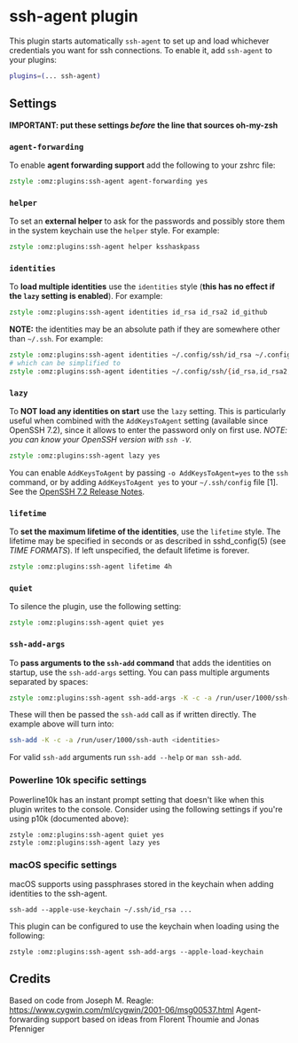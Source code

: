 # ssh-agent plugin
This plugin starts automatically `ssh-agent` to set up and load whichever
credentials you want for ssh connections.
To enable it, add `ssh-agent` to your plugins:
```zsh
plugins=(... ssh-agent)
```
## Settings
**IMPORTANT: put these settings _before_ the line that sources oh-my-zsh**
### `agent-forwarding`
To enable **agent forwarding support** add the following to your zshrc file:
```zsh
zstyle :omz:plugins:ssh-agent agent-forwarding yes
```
### `helper`
To set an **external helper** to ask for the passwords and possibly store
them in the system keychain use the `helper` style. For example:
```zsh
zstyle :omz:plugins:ssh-agent helper ksshaskpass
```
### `identities`
To **load multiple identities** use the `identities` style (**this has no effect
if the `lazy` setting is enabled**). For example:
```zsh
zstyle :omz:plugins:ssh-agent identities id_rsa id_rsa2 id_github
```
**NOTE:** the identities may be an absolute path if they are somewhere other than
`~/.ssh`. For example:
```zsh
zstyle :omz:plugins:ssh-agent identities ~/.config/ssh/id_rsa ~/.config/ssh/id_rsa2 ~/.config/ssh/id_github
# which can be simplified to
zstyle :omz:plugins:ssh-agent identities ~/.config/ssh/{id_rsa,id_rsa2,id_github}
```
### `lazy`
To **NOT load any identities on start** use the `lazy` setting. This is particularly
useful when combined with the `AddKeysToAgent` setting (available since OpenSSH 7.2),
since it allows to enter the password only on first use. _NOTE: you can know your
OpenSSH version with `ssh -V`._
```zsh
zstyle :omz:plugins:ssh-agent lazy yes
```
You can enable `AddKeysToAgent` by passing `-o AddKeysToAgent=yes` to the `ssh` command,
or by adding `AddKeysToAgent yes` to your `~/.ssh/config` file [1].
See the [OpenSSH 7.2 Release Notes](http://www.openssh.com/txt/release-7.2).
### `lifetime`
To **set the maximum lifetime of the identities**, use the `lifetime` style.
The lifetime may be specified in seconds or as described in sshd_config(5)
(see _TIME FORMATS_). If left unspecified, the default lifetime is forever.
```zsh
zstyle :omz:plugins:ssh-agent lifetime 4h
```
### `quiet`
To silence the plugin, use the following setting:
```zsh
zstyle :omz:plugins:ssh-agent quiet yes
```
### `ssh-add-args`
To **pass arguments to the `ssh-add` command** that adds the identities on startup,
use the `ssh-add-args` setting. You can pass multiple arguments separated by spaces:
```zsh
zstyle :omz:plugins:ssh-agent ssh-add-args -K -c -a /run/user/1000/ssh-auth
```
These will then be passed the `ssh-add` call as if written directly. The example
above will turn into:
```zsh
ssh-add -K -c -a /run/user/1000/ssh-auth <identities>
```
For valid `ssh-add` arguments run `ssh-add --help` or `man ssh-add`.
### Powerline 10k specific settings
Powerline10k has an instant prompt setting that doesn't like when this plugin
writes to the console. Consider using the following settings if you're using
p10k (documented above):
```
zstyle :omz:plugins:ssh-agent quiet yes
zstyle :omz:plugins:ssh-agent lazy yes
```
### macOS specific settings
macOS supports using passphrases stored in the keychain when adding identities
to the ssh-agent.
```
ssh-add --apple-use-keychain ~/.ssh/id_rsa ...
```
This plugin can be configured to use the keychain when loading using the following:
```
zstyle :omz:plugins:ssh-agent ssh-add-args --apple-load-keychain
```
## Credits
Based on code from Joseph M. Reagle: <https://www.cygwin.com/ml/cygwin/2001-06/msg00537.html>
Agent-forwarding support based on ideas from Florent Thoumie and Jonas Pfenniger
